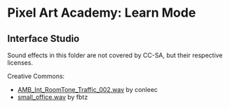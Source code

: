# Pixel Art Academy: Learn Mode

## Interface Studio

Sound effects in this folder are not covered by CC-SA, but their respective licenses.

Creative Commons:

- [AMB_Int_RoomTone_Traffic_002.wav](https://freesound.org/people/conleec/sounds/149427/) by conleec
- [small_office.wav](https://freesound.org/people/fbtz/sounds/237612/) by fbtz


